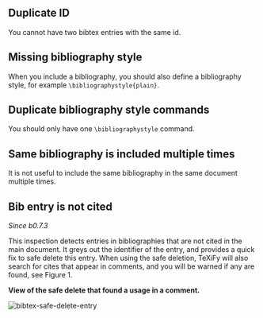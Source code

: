 ## Duplicate ID

You cannot have two bibtex entries with the same id.

## Missing bibliography style

When you include a bibliography, you should also define a bibliography style, for example `\bibliographystyle{plain}`.

## Duplicate bibliography style commands

You should only have one `\bibliographystyle` command.

## Same bibliography is included multiple times

It is not useful to include the same bibliography in the same document multiple times.

## Bib entry is not cited

_Since b0.7.3_

This inspection detects entries in bibliographies that are not cited in the main document.
It greys out the identifier of the entry, and provides a quick fix to safe delete this entry.
When using the safe deletion, TeXiFy will also search for cites that appear in comments, and you will be warned if any are found, see Figure 1.

**View of the safe delete that found a usage in a comment.**

![bibtex-safe-delete-entry](https://raw.githubusercontent.com/wiki/Hannah-Sten/TeXiFy-IDEA/Bibtex/figures/bibtex-safe-delete-entry.png)
